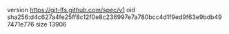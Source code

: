 version https://git-lfs.github.com/spec/v1
oid sha256:d4c627a4fe25ff8c12f0e8c236997e7a780bcc4d1f9ed9f63e9bdb497471e776
size 13906
